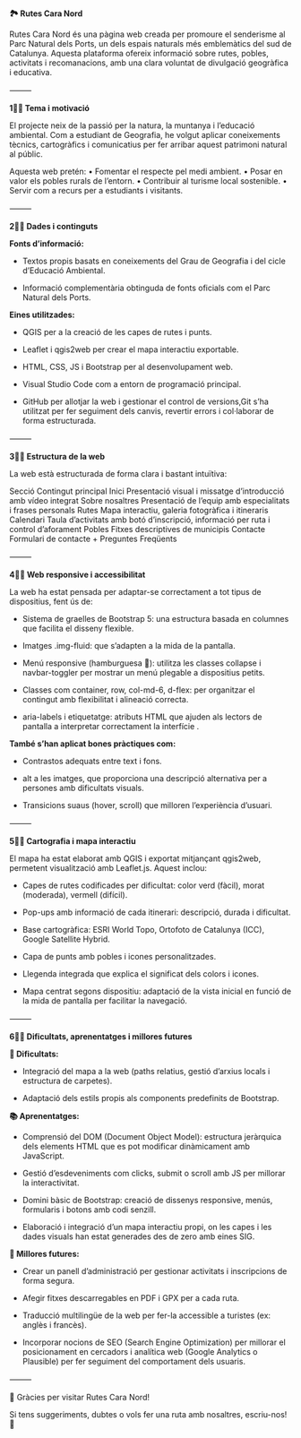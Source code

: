 **🏞️ Rutes Cara Nord**

Rutes Cara Nord és una pàgina web creada per promoure el senderisme al Parc Natural dels Ports, un dels espais naturals més emblemàtics del sud de Catalunya. Aquesta plataforma ofereix informació sobre rutes, pobles, activitats i recomanacions, amb una clara voluntat de divulgació geogràfica i educativa.

⸻

**1⃣⃣ Tema i motivació**

El projecte neix de la passió per la natura, la muntanya i l’educació ambiental. Com a estudiant de Geografia, he volgut aplicar coneixements tècnics, cartogràfics i comunicatius per fer arribar aquest patrimoni natural al públic.

Aquesta web pretén:
	•	Fomentar el respecte pel medi ambient.
	•	Posar en valor els pobles rurals de l’entorn.
	•	Contribuir al turisme local sostenible.
	•	Servir com a recurs per a estudiants i visitants.

⸻

**2⃣⃣ Dades i continguts**

__Fonts d’informació:__
- Textos propis basats en coneixements del Grau de Geografia i del cicle d’Educació Ambiental.

- Informació complementària obtinguda de fonts oficials com el Parc Natural dels Ports.

__Eines utilitzades:__
- QGIS per a la creació de les capes de rutes i punts.

- Leaflet i qgis2web per crear el mapa interactiu exportable.

- HTML, CSS, JS i Bootstrap per al desenvolupament web.

- Visual Studio Code com a entorn de programació principal.

- GitHub per allotjar la web i gestionar el control de versions,Git s’ha utilitzat per fer seguiment dels canvis, revertir errors i col·laborar de forma estructurada.

⸻

**3⃣⃣ Estructura de la web**

La web està estructurada de forma clara i bastant intuïtiva:

Secció	Contingut principal
Inici	Presentació visual i missatge d’introducció amb vídeo integrat
Sobre nosaltres	Presentació de l’equip amb especialitats i frases personals
Rutes	Mapa interactiu, galeria fotogràfica i itineraris
Calendari	Taula d’activitats amb botó d’inscripció, informació per ruta i control d’aforament
Pobles	Fitxes descriptives de municipis 
Contacte	Formulari de contacte + Preguntes Freqüents 

⸻

**4⃣⃣ Web responsive i accessibilitat**

La web ha estat pensada per adaptar-se correctament a tot tipus de dispositius, fent ús de:

- Sistema de graelles de Bootstrap 5: una estructura basada en columnes que facilita el disseny flexible.

- Imatges .img-fluid: que s’adapten a la mida de la pantalla.

- Menú responsive (hamburguesa 🍔): utilitza les classes collapse i navbar-toggler per mostrar un menú plegable a dispositius petits.

- Classes com container, row, col-md-6, d-flex: per organitzar el contingut amb flexibilitat i alineació correcta.

- aria-labels i etiquetatge: atributs HTML que ajuden als lectors de pantalla a interpretar correctament la interfície .

__També s’han aplicat bones pràctiques com:__

- Contrastos adequats entre text i fons.

- alt a les imatges, que proporciona una descripció alternativa per a persones amb dificultats visuals.

- Transicions suaus (hover, scroll) que milloren l’experiència d’usuari.

⸻

**5⃣⃣ Cartografia i mapa interactiu**

El mapa ha estat elaborat amb QGIS i exportat mitjançant qgis2web, permetent visualització amb Leaflet.js. Aquest inclou:

- Capes de rutes codificades per dificultat: color verd (fàcil), morat (moderada), vermell (difícil).

- Pop-ups amb informació de cada itinerari: descripció, durada i dificultat.

- Base cartogràfica: ESRI World Topo, Ortofoto de Catalunya (ICC), Google Satellite Hybrid.

- Capa de punts amb pobles i icones personalitzades.

- Llegenda integrada que explica el significat dels colors i icones.

- Mapa centrat segons dispositiu: adaptació de la vista inicial en funció de la mida de pantalla per facilitar la navegació.

⸻

**6⃣⃣ Dificultats, aprenentatges i millores futures**

__🔧 Dificultats:__

- Integració del mapa a la web (paths relatius, gestió d’arxius locals i estructura de carpetes).

- Adaptació dels estils propis als components predefinits de Bootstrap.

__📚 Aprenentatges:__
- Comprensió del DOM (Document Object Model): estructura jeràrquica dels elements HTML que es pot modificar dinàmicament amb JavaScript.

- Gestió d’esdeveniments com clicks, submit o scroll amb JS per millorar la interactivitat.

- Domini bàsic de Bootstrap: creació de dissenys responsive, menús, formularis i botons amb codi senzill.

- Elaboració i integració d’un mapa interactiu propi, on les capes i les dades visuals han estat generades des de zero amb eines SIG.

__🚀 Millores futures:__
- Crear un panell d’administració per gestionar activitats i inscripcions de forma segura.

- Afegir fitxes descarregables en PDF i GPX per a cada ruta.

- Traducció multilingüe de la web per fer-la accessible a turistes (ex: anglès i francès).

- Incorporar nocions de SEO (Search Engine Optimization) per millorar el posicionament en cercadors i analítica web (Google Analytics o Plausible) per fer seguiment del comportament dels usuaris.

⸻

🙌 Gràcies per visitar Rutes Cara Nord!

Si tens suggeriments, dubtes o vols fer una ruta amb nosaltres, escriu-nos! 📩